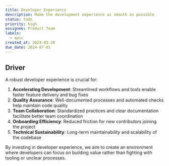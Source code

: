 ```yaml
---
title: Developer Experience
description: Make the development experience as smooth as possible
status: todo
priority: high
assignee: Product Team
labels:
  - epic
created_at: 2024-03-20
due_date: 2024-07-01
---
```


## Driver

A robust developer experience is crucial for:

1. **Accelerating Development**: Streamlined workflows and tools enable faster feature delivery and bug fixes
2. **Quality Assurance**: Well-documented processes and automated checks help maintain code quality
3. **Team Collaboration**: Standardized practices and clear documentation facilitate better team coordination
4. **Onboarding Efficiency**: Reduced friction for new contributors joining the project
5. **Technical Sustainability**: Long-term maintainability and scalability of the codebase

By investing in developer experience, we aim to create an environment where developers can focus on building value rather than fighting with tooling or unclear processes.
